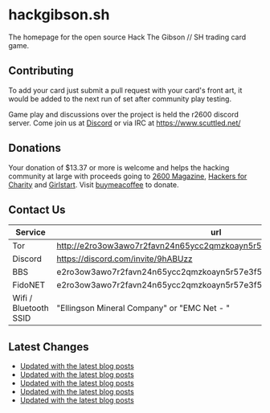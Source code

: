 # hackgibson.sh
The homepage for the open source Hack The Gibson // SH trading card game.


## Contributing

To add your card just submit a pull request with your card's front art, it would be added to the next run of set after community play testing.

Game play and discussions over the project is held the r2600 discord server. Come join us at [Discord](https://discord.com/invite/9hABUzz) or via IRC at https://www.scuttled.net/


## Donations

Your donation of $13.37 or more is welcome and helps the hacking community at large with proceeds going to [2600 Magazine](https://2600.com/), [Hackers for Charity](https://hackersforcharity.org) and [Girlstart](https://girlstart.org).  Visit [buymeacoffee](https://www.buymeacoffee.com/hackgibson.sh) to donate.


## Contact Us

Service | url
-|-
Tor | http://e2ro3ow3awo7r2favn24n65ycc2qmzkoayn5r57e3f56nvjwdcgg32ad.onion
Discord | https://discord.com/invite/9hABUzz
BBS | e2ro3ow3awo7r2favn24n65ycc2qmzkoayn5r57e3f56nvjwdcgg32ad.onion:23
FidoNET | e2ro3ow3awo7r2favn24n65ycc2qmzkoayn5r57e3f56nvjwdcgg32ad.onion:24554
Wifi / Bluetooth SSID | "Ellingson Mineral Company" or "EMC Net - <fidonet address>"

## Latest Changes
<!-- BLOG-POST-LIST:START -->
- [Updated with the latest blog posts](https://github.com/DFW2600/hackgibson.sh/commit/7dd69622071d598e9838f5f914e01a8c1e591267)
- [Updated with the latest blog posts](https://github.com/DFW2600/hackgibson.sh/commit/b7becc6a6bae3f348e52f790b633bbd7d79cac3a)
- [Updated with the latest blog posts](https://github.com/DFW2600/hackgibson.sh/commit/c11e1da36d0efe3ac7511661a4014f7d8dafd7a3)
- [Updated with the latest blog posts](https://github.com/DFW2600/hackgibson.sh/commit/b3aaa01f8436fb2c507c814aa62623fab4c907f4)
- [Updated with the latest blog posts](https://github.com/DFW2600/hackgibson.sh/commit/dba304ff85f6b2611f2af1816d339304dd2c463c)
<!-- BLOG-POST-LIST:END -->
